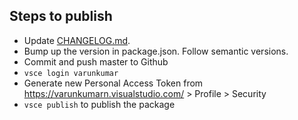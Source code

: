 ## Steps to publish

- Update [CHANGELOG.md](./CHANGELOG.md).
- Bump up the version in package.json. Follow semantic versions.
- Commit and push master to Github
- `vsce login varunkumar`
- Generate new Personal Access Token from https://varunkumarn.visualstudio.com/ > Profile > Security
- `vsce publish` to publish the package
